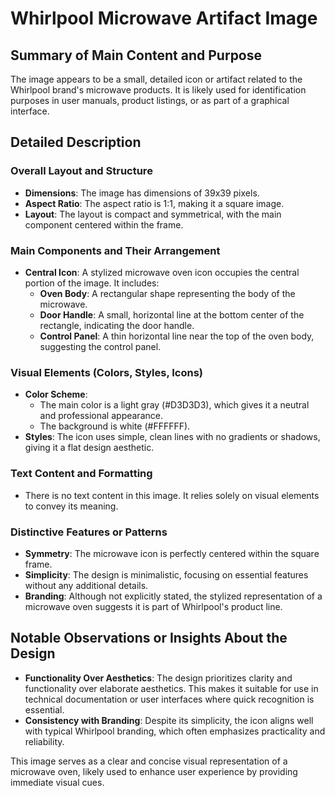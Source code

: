 # Whirlpool Microwave Artifact Image

## Summary of Main Content and Purpose

The image appears to be a small, detailed icon or artifact related to the Whirlpool brand's microwave products. It is likely used for identification purposes in user manuals, product listings, or as part of a graphical interface.

## Detailed Description

### Overall Layout and Structure
- **Dimensions**: The image has dimensions of 39x39 pixels.
- **Aspect Ratio**: The aspect ratio is 1:1, making it a square image.
- **Layout**: The layout is compact and symmetrical, with the main component centered within the frame.

### Main Components and Their Arrangement
- **Central Icon**: A stylized microwave oven icon occupies the central portion of the image. It includes:
  - **Oven Body**: A rectangular shape representing the body of the microwave.
  - **Door Handle**: A small, horizontal line at the bottom center of the rectangle, indicating the door handle.
  - **Control Panel**: A thin horizontal line near the top of the oven body, suggesting the control panel.

### Visual Elements (Colors, Styles, Icons)
- **Color Scheme**:
  - The main color is a light gray (#D3D3D3), which gives it a neutral and professional appearance.
  - The background is white (#FFFFFF).
- **Styles**: The icon uses simple, clean lines with no gradients or shadows, giving it a flat design aesthetic.

### Text Content and Formatting
- There is no text content in this image. It relies solely on visual elements to convey its meaning.

### Distinctive Features or Patterns
- **Symmetry**: The microwave icon is perfectly centered within the square frame.
- **Simplicity**: The design is minimalistic, focusing on essential features without any additional details.
- **Branding**: Although not explicitly stated, the stylized representation of a microwave oven suggests it is part of Whirlpool's product line.

## Notable Observations or Insights About the Design
- **Functionality Over Aesthetics**: The design prioritizes clarity and functionality over elaborate aesthetics. This makes it suitable for use in technical documentation or user interfaces where quick recognition is essential.
- **Consistency with Branding**: Despite its simplicity, the icon aligns well with typical Whirlpool branding, which often emphasizes practicality and reliability.

This image serves as a clear and concise visual representation of a microwave oven, likely used to enhance user experience by providing immediate visual cues.